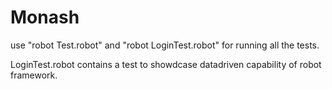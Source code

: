 # Monash

use "robot Test.robot"  and "robot LoginTest.robot" for running all the tests.

LoginTest.robot contains a test to showdcase datadriven capability of robot framework.
